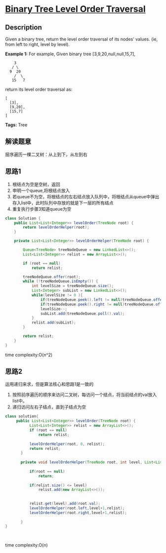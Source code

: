# [Binary Tree Level Order Traversal][title]

## Description
Given a binary tree, return the level order traversal of its nodes' values. (ie, from left to right, level by level).

**Example 1:**
For example, Given binary tree [3,9,20,null,null,15,7],
```
	3
   / \
  9  20
    /  \
   15   7
```
return its level order traversal as:
```
[
  [3],
  [9,20],
  [15,7]
]
```

**Tags:** Tree

## 解读题意
层序遍历一棵二叉树：从上到下，从左到右

## 思路1 
1. 根结点为空是空树，返回
2. 申明一个queue,将根结点放入
3. 若queue不为空，将根结点的左右结点放入队列中，将根结点从queue中弹出存入list中，此时队列中存放的就是下一层的所有结点
4. 重复执行步骤3知道queue为空

```java
class Solution {
    public List<List<Integer>> levelOrder(TreeNode root) {
        return levelOrderHelper(root);
    }

    private List<List<Integer>> levelOrderHelper(TreeNode root) {

        Queue<TreeNode> treeNodeQueue = new LinkedList<>();
        List<List<Integer>> relist = new ArrayList<>();

        if (root == null)
            return relist;

        treeNodeQueue.offer(root);
        while (!treeNodeQueue.isEmpty()) {
            int levelSize = treeNodeQueue.size();
            List<Integer> subList = new LinkedList<>();
            while(levelSize != 0 ){
                if(treeNodeQueue.peek().left != null)treeNodeQueue.offer(treeNodeQueue.peek().left);
                if(treeNodeQueue.peek().right != null)treeNodeQueue.offer(treeNodeQueue.peek().right);
                levelSize--;
                subList.add(treeNodeQueue.poll().val);
            }
            relist.add(subList);
        }

        return relist;
    }
}
```
time complexity:O(n^2)

## 思路2
运用递归来求，但是算法核心和思路1是一致的
1. 按照前序遍历的顺序来访问二叉树，每访问一个结点，将当前结点的val放入list中。
2. 递归访问左右子结点，直到子结点为空

```java
class solution{
     public List<List<Integer>> levelOrder(TreeNode root) {
           List<List<Integer>> relist = new ArrayList<>();
           if (root == null)
               return relist;
   
           levelOrderHelper(root, 0, relist);
           return relist;
       }
   
       private void levelOrderHelper(TreeNode root, int level, List<List<Integer>> relist) {
   
           if(root == null)
               return;
   
           if(relist.size() <= level)
               relist.add(new ArrayList<>());
   
   
           relist.get(level).add(root.val);
           levelOrderHelper(root.left,level+1,relist);
           levelOrderHelper(root.right,level+1,relist);
   
       } 
}
  
    
```

time complexity:O(n)

[title]: https://leetcode.com/problems/binary-tree-level-order-traversal/description/